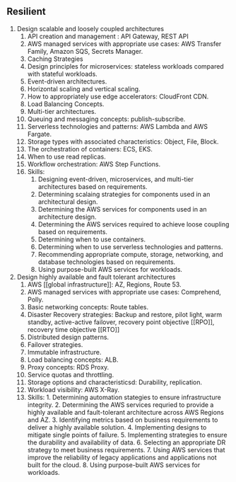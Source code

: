 ## Resilient
1. Design scalable and loosely coupled architectures
	1. API creation and management : API Gateway, REST API
	2. AWS managed services with appropriate use cases: AWS Transfer Family, Amazon SQS, Secrets Manager.
	3. Caching Strategies
	4. Design principles for microservices: stateless workloads compared with stateful workloads.
	5. Event-driven architectures.
	6. Horizontal scaling and vertical scaling.
	7. How to appropriately use edge accelerators: CloudFront CDN.
	8. Load Balancing Concepts. 
	9. Multi-tier architectures.
	10. Queuing and messaging concepts: publish-subscribe.
	11. Serverless technologies and patterns: AWS Lambda and AWS Fargate.
	12. Storage types with associated characteristics: Object, File, Block.
	13. The orchestration of containers: ECS, EKS.
	14. When to use read replicas.
	15. Workflow orchestration: AWS Step Functions.
	16. Skills:
		1. Designing event-driven, microservices, and multi-tier architectures based on requirements.
		2. Determining scalaing strategies for components used in an architectural design.
		3. Determining the AWS services for components used in an architecture design.
		4. Determining the AWS services required to achieve loose coupling based on requirements.
		5. Determining when to use containers.
		6. Determining when to use serverless technologies and patterns.
		7. Recommending appropriate compute, storage, networking, and database technologies based on requirements.
		8. Using purpose-built AWS services for workloads.
2. Design highly available and fault tolerant architectures 
	1. AWS [[global infrastructure]]: AZ, Regions, Route 53.
	2. AWS managed services with appropriate use cases: Comprehend, Polly.
	3. Basic networking concepts: Route tables.
	4. Disaster Recovery strategies: Backup and restore, pilot light, warm standby, active-active failover, recovery point objective [[RPO]], recovery time objective [[RTO]]
	5. Distributed design patterns.
	6. Failover strategies.
	7. Immutable infrastructure.
	8. Load balancing concepts: ALB.
	9. Proxy concepts: RDS Proxy.
	10. Service quotas and throttling.
	11. Storage options and characteristicsd: Durability, replication.
	12. Workload visibility: AWS X-Ray.
	13. Skills:
			1. Determining automation stategies to ensure infrastructure integrity.
			2. Determining the AWS services requried to provide a highly available and fault-tolerant architecture across AWS Regions and AZ.
			3. Identifying metrics based on business requirements to deliver a highly available solution.
			4. Implementing designs to mitigate single points of failure.
			5. Implementing strategies to ensure the durability and availability of data.
			6. Selecting an appropriate DR strategy to meet business requirements.
			7. Using AWS services that improve the reliability of legacy applications and applications not built for the cloud.
			8. Using purpose-built AWS services for workloads.